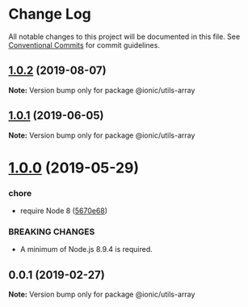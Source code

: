 # Change Log

All notable changes to this project will be documented in this file.
See [Conventional Commits](https://conventionalcommits.org) for commit guidelines.

## [1.0.2](https://github.com/ionic-team/ionic-cli/compare/@ionic/utils-array@1.0.1...@ionic/utils-array@1.0.2) (2019-08-07)

**Note:** Version bump only for package @ionic/utils-array





## [1.0.1](https://github.com/ionic-team/ionic-cli/compare/@ionic/utils-array@1.0.0...@ionic/utils-array@1.0.1) (2019-06-05)

**Note:** Version bump only for package @ionic/utils-array





# [1.0.0](https://github.com/ionic-team/ionic-cli/compare/@ionic/utils-array@0.0.1...@ionic/utils-array@1.0.0) (2019-05-29)


### chore

* require Node 8 ([5670e68](https://github.com/ionic-team/ionic-cli/commit/5670e68))


### BREAKING CHANGES

* A minimum of Node.js 8.9.4 is required.





<a name="0.0.1"></a>
## 0.0.1 (2019-02-27)




**Note:** Version bump only for package @ionic/utils-array
